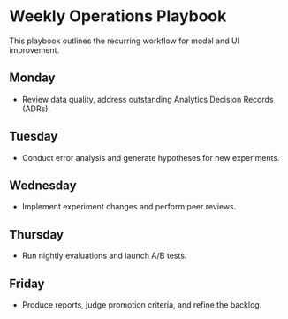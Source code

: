 # Weekly Operations Playbook

This playbook outlines the recurring workflow for model and UI improvement.

## Monday
- Review data quality, address outstanding Analytics Decision Records (ADRs).

## Tuesday
- Conduct error analysis and generate hypotheses for new experiments.

## Wednesday
- Implement experiment changes and perform peer reviews.

## Thursday
- Run nightly evaluations and launch A/B tests.

## Friday
- Produce reports, judge promotion criteria, and refine the backlog.

